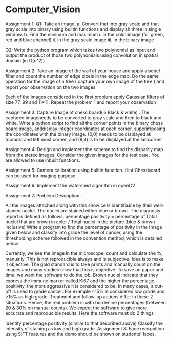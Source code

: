 # Computer_Vision
Assignment 1:
Q1: Take an image. a. Convert that into gray scale and that gray scale into binary using builtin functions and display all three in single window. b. Find the minimum and maximum i. in the color image (for green, red and blue channel) ii. in the gray scale image iii. in the binary image

Q2: Write the python program which takes two polynomial as input and output the product of those two polynomials using convolution in spatial domain (in O(n^2))

Assignment 2:
Take an image of the wall of your house and apply a sobel filter and count the number of edge pixels in the edge map. Do the same operation for the image of a tree ( capture your own image of the tree ) and report your observation on the two images

Each of the images considered in the first problem apply Gaussian filters of size 77, 99 and 11*11. Repeat the problem 1 and report your observation

Assignment 3:
Capture Image of chess board(in Black & white) . The captured imageneeds to be converted to gray scale and then to black and white. Write a python script to find all the corner points in the binary chess board image, anddisplay integer coordinates at each corner, superimposing the coordinates with the binary image. (0,0) needs to be displayed at topmost and left most corner, and (8,8) is to be displayed at the lastcorner

Assignment 4:
Design and implement the scheme to find the disparity map from the stereo images. Consider the given images for the test case. You are allowed to use inbuilt functions.

Assignment 5:
Camera calibration using builtin function. Hint:Chessboard can be used for imaging purpose

Assignment 6:
Implement the watershed algorithm in openCV

Assignment 7:
Problem Description:

All the images attached along with this show cells identifiable by their well-stained nuclei. The nuclei are stained either blue or brown. The diagnosis report is defined as follows:
percentage positivity = percentage of Total nuclei that are brown in color / Total nuclei in the picture (blue & brown inclusive) Write a program to find the percentage of positivity in the image given below and classify into grade the level of cancer, using the thresholding scheme followed in the convention method, which is detailed below.

Currently, we see the image in the microscope, count and calculate the %, manually. This is not reproducible always and is subjective. Idea is to make it objective. The gold standard is to take prints and manually count on the images and many studies show that this is objective. To save on paper and time, we want the software to do the job. Brown nuclei indicate that they express the immune marker called Ki67 and the higher the percentage positivity, the more aggressive it is considered to be. In many cases, a cut-off is used to grade cancer. For example <15% is considered low grade and >15% as high grade. Treatment and follow-up actions differ in these 2 situations. Hence, the real problem is with borderline percentages (between 20 & 30% on manual counts). We expect the software to give more accurate and reproducible results. Here the software must do 2 things

Identify percentage positivity (similar to that described above)
Classify the intensity of staining as low and high grade.
Assignment 8:
Face recognition using SIFT features and the demo should be shown on students' faces.

